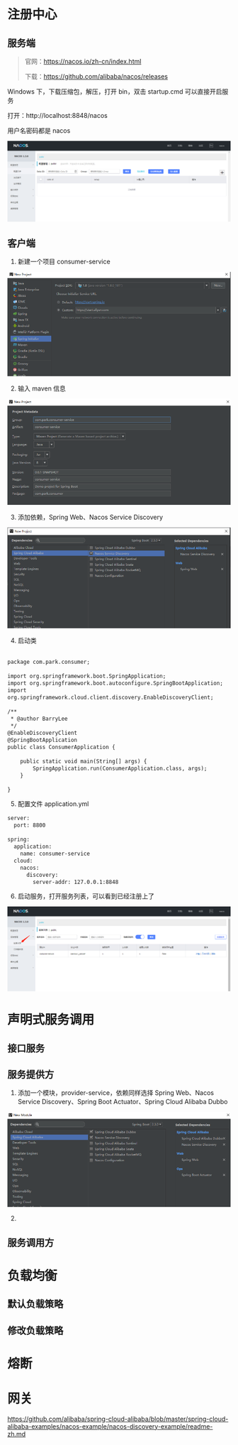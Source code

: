 # 注册中心

## 服务端

> 官网：https://nacos.io/zh-cn/index.html
>
> 下载：https://github.com/alibaba/nacos/releases

Windows 下，下载压缩包，解压，打开 bin，双击 startup.cmd 可以直接开启服务

打开：http://localhost:8848/nacos

用户名密码都是 nacos

![1](./img/1.png)

## 客户端

1. 新建一个项目 consumer-service

![1](./img/2.png)

2. 输入 maven 信息

![1](./img/3.png)

3. 添加依赖，Spring Web、Nacos Service Discovery

![1](./img/4.png)

4. 启动类

```

package com.park.consumer;

import org.springframework.boot.SpringApplication;
import org.springframework.boot.autoconfigure.SpringBootApplication;
import org.springframework.cloud.client.discovery.EnableDiscoveryClient;

/**
 * @author BarryLee
 */
@EnableDiscoveryClient
@SpringBootApplication
public class ConsumerApplication {

    public static void main(String[] args) {
        SpringApplication.run(ConsumerApplication.class, args);
    }

}

```

5. 配置文件 application.yml

```
server:
  port: 8800

spring:
  application:
    name: consumer-service
  cloud:
    nacos:
      discovery:
        server-addr: 127.0.0.1:8848
```

6. 启动服务，打开服务列表，可以看到已经注册上了

![1](./img/5.png)

# 声明式服务调用

## 接口服务



## 服务提供方

1. 添加一个模块，provider-service，依赖同样选择 Spring Web、Nacos Service Discovery、Spring Boot Actuator、Spring Cloud Alibaba Dubbo

![1](./img/6.png)

2. 

## 服务调用方

# 负载均衡

## 默认负载策略


## 修改负载策略

# 熔断



# 网关







https://github.com/alibaba/spring-cloud-alibaba/blob/master/spring-cloud-alibaba-examples/nacos-example/nacos-discovery-example/readme-zh.md